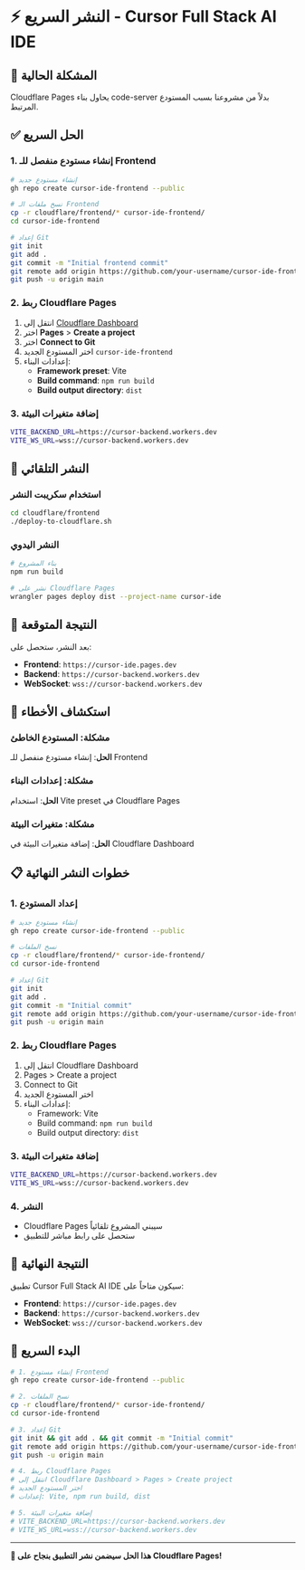 # ⚡ النشر السريع - Cursor Full Stack AI IDE

## 🚨 المشكلة الحالية

Cloudflare Pages يحاول بناء code-server بدلاً من مشروعنا بسبب المستودع المرتبط.

## ✅ الحل السريع

### 1. إنشاء مستودع منفصل للـ Frontend

```bash
# إنشاء مستودع جديد
gh repo create cursor-ide-frontend --public

# نسخ ملفات الـ Frontend
cp -r cloudflare/frontend/* cursor-ide-frontend/
cd cursor-ide-frontend

# إعداد Git
git init
git add .
git commit -m "Initial frontend commit"
git remote add origin https://github.com/your-username/cursor-ide-frontend.git
git push -u origin main
```

### 2. ربط Cloudflare Pages

1. انتقل إلى [Cloudflare Dashboard](https://dash.cloudflare.com)
2. اختر **Pages** > **Create a project**
3. اختر **Connect to Git**
4. اختر المستودع الجديد `cursor-ide-frontend`
5. إعدادات البناء:
   - **Framework preset**: Vite
   - **Build command**: `npm run build`
   - **Build output directory**: `dist`

### 3. إضافة متغيرات البيئة

```bash
VITE_BACKEND_URL=https://cursor-backend.workers.dev
VITE_WS_URL=wss://cursor-backend.workers.dev
```

## 🚀 النشر التلقائي

### استخدام سكريبت النشر

```bash
cd cloudflare/frontend
./deploy-to-cloudflare.sh
```

### النشر اليدوي

```bash
# بناء المشروع
npm run build

# نشر على Cloudflare Pages
wrangler pages deploy dist --project-name cursor-ide
```

## 🎯 النتيجة المتوقعة

بعد النشر، ستحصل على:

- **Frontend**: `https://cursor-ide.pages.dev`
- **Backend**: `https://cursor-backend.workers.dev`
- **WebSocket**: `wss://cursor-backend.workers.dev`

## 🔧 استكشاف الأخطاء

### مشكلة: المستودع الخاطئ
**الحل**: إنشاء مستودع منفصل للـ Frontend

### مشكلة: إعدادات البناء
**الحل**: استخدام Vite preset في Cloudflare Pages

### مشكلة: متغيرات البيئة
**الحل**: إضافة متغيرات البيئة في Cloudflare Dashboard

## 📋 خطوات النشر النهائية

### 1. إعداد المستودع
```bash
# إنشاء مستودع جديد
gh repo create cursor-ide-frontend --public

# نسخ الملفات
cp -r cloudflare/frontend/* cursor-ide-frontend/
cd cursor-ide-frontend

# إعداد Git
git init
git add .
git commit -m "Initial commit"
git remote add origin https://github.com/your-username/cursor-ide-frontend.git
git push -u origin main
```

### 2. ربط Cloudflare Pages
1. انتقل إلى Cloudflare Dashboard
2. Pages > Create a project
3. Connect to Git
4. اختر المستودع الجديد
5. إعدادات البناء:
   - Framework: Vite
   - Build command: `npm run build`
   - Build output directory: `dist`

### 3. إضافة متغيرات البيئة
```bash
VITE_BACKEND_URL=https://cursor-backend.workers.dev
VITE_WS_URL=wss://cursor-backend.workers.dev
```

### 4. النشر
- Cloudflare Pages سيبني المشروع تلقائياً
- ستحصل على رابط مباشر للتطبيق

## 🎉 النتيجة النهائية

تطبيق Cursor Full Stack AI IDE سيكون متاحاً على:

- **Frontend**: `https://cursor-ide.pages.dev`
- **Backend**: `https://cursor-backend.workers.dev`
- **WebSocket**: `wss://cursor-backend.workers.dev`

## 🚀 البدء السريع

```bash
# 1. إنشاء مستودع Frontend
gh repo create cursor-ide-frontend --public

# 2. نسخ الملفات
cp -r cloudflare/frontend/* cursor-ide-frontend/
cd cursor-ide-frontend

# 3. إعداد Git
git init && git add . && git commit -m "Initial commit"
git remote add origin https://github.com/your-username/cursor-ide-frontend.git
git push -u origin main

# 4. ربط Cloudflare Pages
# انتقل إلى Cloudflare Dashboard > Pages > Create project
# اختر المستودع الجديد
# إعدادات: Vite, npm run build, dist

# 5. إضافة متغيرات البيئة
# VITE_BACKEND_URL=https://cursor-backend.workers.dev
# VITE_WS_URL=wss://cursor-backend.workers.dev
```

---

**🎯 هذا الحل سيضمن نشر التطبيق بنجاح على Cloudflare Pages!**